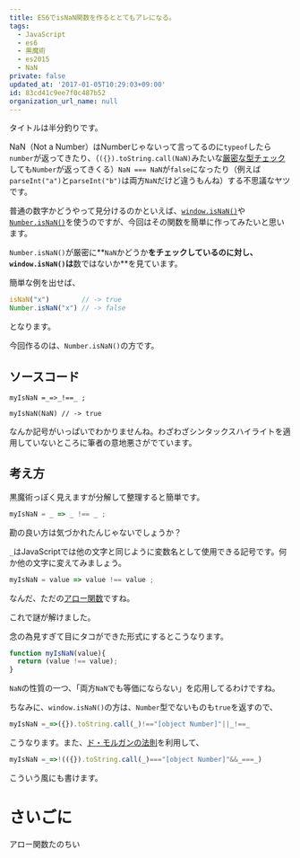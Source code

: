 ```yaml
---
title: ES6でisNaN関数を作るととてもアレになる。
tags:
  - JavaScript
  - es6
  - 黒魔術
  - es2015
  - NaN
private: false
updated_at: '2017-01-05T10:29:03+09:00'
id: 83cd41c9ee7f0c487b52
organization_url_name: null
---
```

タイトルは半分釣りです。

NaN（Not a Number）はNumberじゃないって言ってるのに`typeof`したら`number`が返ってきたり、（`({}).toString.call(NaN)`みたいな[厳密な型チェック](http://qiita.com/Layzie/items/465e715dae14e2f601de)しても`Number`が返ってきくる）`NaN === NaN`が`false`になったり（例えば`parseInt("a")`と`parseInt("b")`は両方`NaN`だけど違うもんね）する不思議なヤツです。

普通の数字かどうやって見分けるのかといえば、[`window.isNaN()`](https://developer.mozilla.org/ja/docs/Web/JavaScript/Reference/Global_Objects/isNaN)や[`Number.isNaN()`](https://developer.mozilla.org/ja/docs/Web/JavaScript/Reference/Global_Objects/Number/isNaN)を使うのですが、今回はその関数を簡単に作ってみたいと思います。

`Number.isNaN()`が厳密に**`NaN`かどうか**をチェックしているのに対し、`window.isNaN()`は**数ではないか**を見ています。

簡単な例を出せば、

```js
isNaN("x")        // -> true
Number.isNaN("x") // -> false
```

となります。

今回作るのは、`Number.isNaN()`の方です。

## ソースコード
    myIsNaN =_=>_!==_ ;

    myIsNaN(NaN) // -> true

なんか記号がいっぱいでわかりませんね。わざわざシンタックスハイライトを適用していないところに筆者の意地悪さがでています。

## 考え方

黒魔術っぽく見えますが分解して整理すると簡単です。

```js
myIsNaN = _ => _ !== _ ;
```

勘の良い方は気づかれたんじゃないでしょうか？

`_`はJavaScriptでは他の文字と同じように変数名として使用できる記号です。何か他の文字に変えてみましょう。

```js
myIsNaN = value => value !== value ;
```

なんだ、ただの[アロー関数](https://developer.mozilla.org/ja/docs/Web/JavaScript/Reference/arrow_functions)ですね。

これで謎が解けました。

念の為見すぎて目にタコができた形式にするとこうなります。

```js
function myIsNaN(value){
  return (value !== value);
}
```

`NaN`の性質の一つ、「両方`NaN`でも等価にならない」を応用してるわけですね。

ちなみに、`window.isNaN()`の方は、`Number`型でないものも`true`を返すので、

```js
myIsNaN =_=>({}).toString.call(_)!=="[object Number]"||_!==_
```

こうなります。また、[ド・モルガンの法則](https://ja.wikipedia.org/wiki/%E3%83%89%E3%83%BB%E3%83%A2%E3%83%AB%E3%82%AC%E3%83%B3%E3%81%AE%E6%B3%95%E5%89%87)を利用して、

```js
myIsNaN =_=>!(({}).toString.call(_)==="[object Number]"&&_===_)
```

こういう風にも書けます。


# さいごに
アロー関数たのちい
